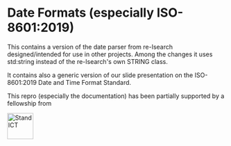 # Date Formats (especially ISO-8601:2019) 
This contains a version of the date parser from re-Isearch designed/intended for use in other projects. Among the changes it uses std:string instead of the re-Isearch's own STRING class.

It contains also a generic version of our slide presentation on the ISO-8601:2019 Date and Time Format Standard. 

This repro (especially the documentation) has been partially supported by a fellowship from

[<IMG HEIGHT="60" SRC="https://2020.standict.eu/sites/all/themes/dotte/logo.png" ALT="StandICT">](http://standict.eu/)
